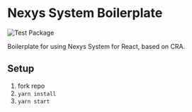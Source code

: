 # Nexys System Boilerplate

![Test Package](https://github.com/Nexysweb/react-nexys-boilerplate/workflows/Test%20Package/badge.svg)

Boilerplate for using Nexys System for React, based on CRA.

## Setup

1. fork repo
2. `yarn install`
3. `yarn start`
